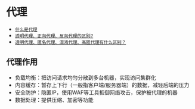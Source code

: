 # 代理

* [` 什么是代理 `](https://baike.baidu.com/item/代理/3242667#1)
* [` 透明代理、正向代理、反向代理的区别? `](https://www.cnblogs.com/f-ck-need-u/p/9739870.html)
* [` 透明代理、匿名代理、混淆代理、高匿代理有什么区别？ `](https://blog.csdn.net/a19860903/article/details/47146715)

## 代理作用

* 负载均衡：把访问请求均匀分散到多台机器，实现访问集群化
* 内容缓存：暂存上下行（一般指客户端/服务器端）的数据，减轻后端的压力
* 安全防护：隐匿IP，使用WAF等工具抵御网络攻击，保护被代理的机器
* 数据处理：提供压缩、加密等功能
